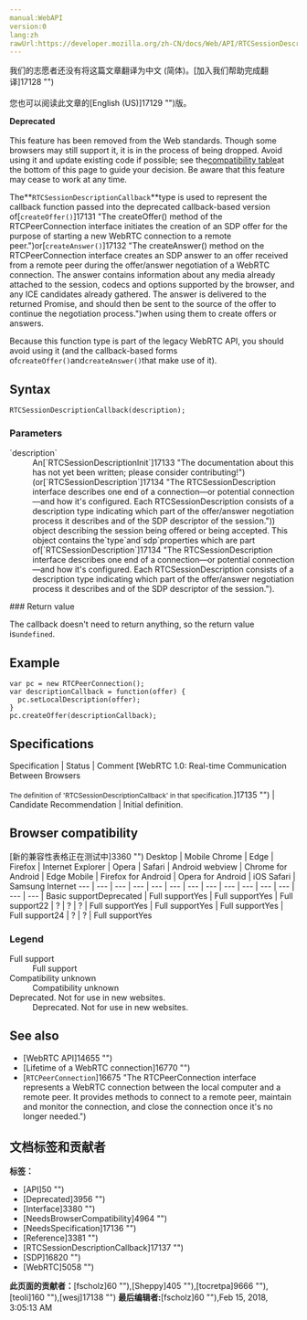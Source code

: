 ```yaml
---
manual:WebAPI
version:0
lang:zh
rawUrl:https://developer.mozilla.org/zh-CN/docs/Web/API/RTCSessionDescriptionCallback
---
```




<bdi>我们的志愿者还没有将这篇文章翻译为<bdi>中文 (简体)</bdi>。[加入我们帮助完成翻译]17128 "")<br></br>您也可以阅读此文章的[English (US)]17129 "")版。</bdi>






**Deprecated**<br></br>This feature has been removed from the Web standards. Though some browsers may still support it, it is in the process of being dropped. Avoid using it and update existing code if possible; see the[compatibility table](%3059#Browser_compatibility "")at the bottom of this page to guide your decision. Be aware that this feature may cease to work at any time.





The**`RTCSessionDescriptionCallback`**type is used to represent the callback function passed into the deprecated callback-based version of[`createOffer()`]17131 "The createOffer() method of the RTCPeerConnection interface initiates the creation of an SDP offer for the purpose of starting a new WebRTC connection to a remote peer.")or[`createAnswer()`]17132 "The createAnswer() method on the RTCPeerConnection interface creates an SDP answer to an offer received from a remote peer during the offer/answer negotiation of a WebRTC connection. The answer contains information about any media already attached to the session, codecs and options supported by the browser, and any ICE candidates already gathered. The answer is delivered to the returned Promise, and should then be sent to the source of the offer to continue the negotiation process.")when using them to create offers or answers.



Because this function type is part of the legacy WebRTC API, you should avoid using it (and the callback-based forms of`createOffer()`and`createAnswer()`that make use of it).



## Syntax<a name="Syntax"></a>

```
RTCSessionDescriptionCallback(description);
```

### Parameters<a name="Parameters"></a>
<dl><dt>`description`</dt><dd>An[`RTCSessionDescriptionInit`]17133 "The documentation about this has not yet been written; please consider contributing!")(or[`RTCSessionDescription`]17134 "The RTCSessionDescription interface describes one end of a connection—or potential connection—and how it's configured. Each RTCSessionDescription consists of a description type indicating which part of the offer/answer negotiation process it describes and of the SDP descriptor of the session.")) object describing the session being offered or being accepted. This object contains the`type`and`sdp`properties which are part of[`RTCSessionDescription`]17134 "The RTCSessionDescription interface describes one end of a connection—or potential connection—and how it's configured. Each RTCSessionDescription consists of a description type indicating which part of the offer/answer negotiation process it describes and of the SDP descriptor of the session.").</dd></dl>
### Return value<a name="Return_value"></a>


The callback doesn&#39;t need to return anything, so the return value is`undefined`.


## Example<a name="Example"></a>

```
var pc = new RTCPeerConnection();
var descriptionCallback = function(offer) {
  pc.setLocalDescription(offer);
}
pc.createOffer(descriptionCallback);
```

## Specifications<a name="Specifications"></a>
Specification | Status | Comment 
[WebRTC 1.0: Real-time Communication Between Browsers<br></br><small>The definition of &#39;RTCSessionDescriptionCallback&#39; in that specification.</small>]17135 "") | Candidate Recommendation | Initial definition. 


## Browser compatibility<a name="Browser_compatibility"></a>
[新的兼容性表格正在测试中<i></i>]3360 "")
<abbr>Desktop<i></i></abbr> | <abbr>Mobile<i></i></abbr> 
<abbr>Chrome<i></i></abbr> | <abbr>Edge<i></i></abbr> | <abbr>Firefox<i></i></abbr> | <abbr>Internet Explorer<i></i></abbr> | <abbr>Opera<i></i></abbr> | <abbr>Safari<i></i></abbr> | <abbr>Android webview<i></i></abbr> | <abbr>Chrome for Android<i></i></abbr> | <abbr>Edge Mobile<i></i></abbr> | <abbr>Firefox for Android<i></i></abbr> | <abbr>Opera for Android<i></i></abbr> | <abbr>iOS Safari<i></i></abbr> | <abbr>Samsung Internet<i></i></abbr> 
 ---  |  ---  |  ---  |  ---  |  ---  |  ---  |  ---  |  ---  |  ---  |  ---  |  ---  |  ---  |  ---  |  ---  | 
Basic support<abbr>Deprecated<i></i></abbr> | <abbr>Full support</abbr>Yes | <abbr>Full support</abbr>Yes | <abbr>Full support</abbr>22 | <abbr>?</abbr> | <abbr>?</abbr> | <abbr>?</abbr> | <abbr>Full support</abbr>Yes | <abbr>Full support</abbr>Yes | <abbr>Full support</abbr>Yes | <abbr>Full support</abbr>24 | <abbr>?</abbr> | <abbr>?</abbr> | <abbr>Full support</abbr>Yes 


### Legend<a name="Legend"></a>
<dl><dt><abbr>Full support</abbr></dt><dd>Full support</dd><dt><abbr>Compatibility unknown</abbr></dt><dd>Compatibility unknown</dd><dt><abbr>Deprecated. Not for use in new websites.<i></i></abbr></dt><dd>Deprecated. Not for use in new websites.</dd></dl>


## See also<a name="See_also"></a>

* [WebRTC API]14655 "")
* [Lifetime of a WebRTC connection]16770 "")
* [`RTCPeerConnection`]16675 "The RTCPeerConnection interface represents a WebRTC connection between the local computer and a remote peer. It provides methods to connect to a remote peer, maintain and monitor the connection, and close the connection once it's no longer needed.")



## 文档标签和贡献者
**标签：**
* [API]50 "")
* [Deprecated]3956 "")
* [Interface]3380 "")
* [NeedsBrowserCompatibility]4964 "")
* [NeedsSpecification]17136 "")
* [Reference]3381 "")
* [RTCSessionDescriptionCallback]17137 "")
* [SDP]16820 "")
* [WebRTC]5058 "")

**此页面的贡献者：**[fscholz]60 ""),[Sheppy]405 ""),[tocretpa]9666 ""),[teoli]160 ""),[wesj]17138 "")
**最后编辑者:**[fscholz]60 ""),<time>Feb 15, 2018, 3:05:13 AM</time>


